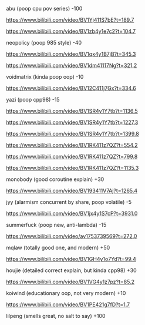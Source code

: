 abu (poop cpu pov series) -100

https://www.bilibili.com/video/BV1Yj411S7bE?t=189.7

https://www.bilibili.com/video/BV1zb4y1e7c2?t=104.7

neopolicy (poop 985 style) -40

https://www.bilibili.com/video/BV1qx4y1B7jB?t=345.3

https://www.bilibili.com/video/BV1dm41117Ng?t=321.2

voidmatrix (kinda poop oop) -10

https://www.bilibili.com/video/BV12C411j7Gx?t=334.6

yazi (poop cpp98) -15

https://www.bilibili.com/video/BV1SR4y1Y7tb?t=1136.5

https://www.bilibili.com/video/BV1SR4y1Y7tb?t=1227.3

https://www.bilibili.com/video/BV1SR4y1Y7tb?t=1399.8

https://www.bilibili.com/video/BV1RK411z7QZ?t=554.2

https://www.bilibili.com/video/BV1RK411z7QZ?t=799.8

https://www.bilibili.com/video/BV1RK411z7QZ?t=1135.3

monobody (good coroutine explain) +30

https://www.bilibili.com/video/BV193411V7Aj?t=1265.4

jyy (alarmism concurrent by share, poop volatile) -5

https://www.bilibili.com/video/BV1jx4y1S7cP?t=3931.0

summerfuck (poop new, anti-lambda) -15

https://www.bilibili.com/video/av1753739569?t=272.0

mqlaw (totally good one, and modern) +50

https://www.bilibili.com/video/BV1GH4y1o7Yd?t=99.4

houjie (detailed correct explain, but kinda cpp98) +30

https://www.bilibili.com/video/BV1VG4y1z7pz?t=85.2

koiwind (educationary oop, not very modern) +10

https://www.bilibili.com/video/BV1PE421g7fD?t=1.7

lilpeng (smells great, no salt to say) +100
